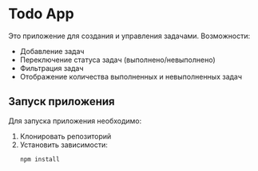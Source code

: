 # Todo App

Это приложение для создания и управления задачами. Возможности:
- Добавление задач
- Переключение статуса задач (выполнено/невыполнено)
- Фильтрация задач
- Отображение количества выполненных и невыполненных задач

## Запуск приложения

Для запуска приложения необходимо:

1. Клонировать репозиторий
2. Установить зависимости:
   ```bash
   npm install
